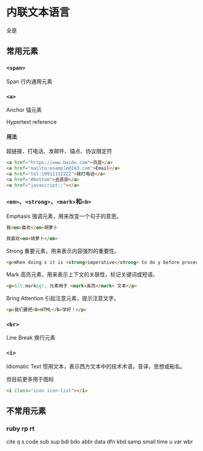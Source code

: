 # 内联文本语言

全是

## 常用元素

### `<span>`

Span 行内通用元素

### `<a>`

Anchor 锚元素

Hypertext reference

#### 用法

超链接、打电话、发邮件、锚点、协议限定符

```html
<a href="https://www.baidu.com">百度</a>
<a href="mailto:example@163.com">Email</a>
<a href="tel:19911112222">拨打电话</a>
<a href="#bottom">去底部</a>
<a href="javascript:;"></a>
```

### `<em>`、`<strong>`、`<mark>`和`<b>`

Emphasis 强调元素，用来改变一个句子的意思。

```html
我<em>喜欢</em>胡萝卜
```

```html
我喜欢<em>胡萝卜</em>
```

Strong 重要元素，用来表示内容强烈的重要性。

```html
<p>When doing x it is <strong>imperative</strong> to do y before proceeding.</p>
```

Mark 高亮元素，用来表示上下文的关联性，标记关键词或短语。

```html
<p>&lt;mark&gt; 元素用于 <mark>高亮</mark> 文本</p>
```

Bring Attention 引起注意元素，提示注意文字。

```html
<p>我们要把<b>HTML</b>学好！</p>
```

### `<br>`

Line Break 换行元素

### `<i>`

Idiomatic Text 惯用文本，表示西方文本中的技术术语，音译，思想或船名。

但目前更多用于图标

```html
<i class="icon icon-list"></i>
```

## 不常用元素

### ruby rp rt

cite q s code sub sup bdi bdo abbr data dfn kbd   samp small time u var wbr
